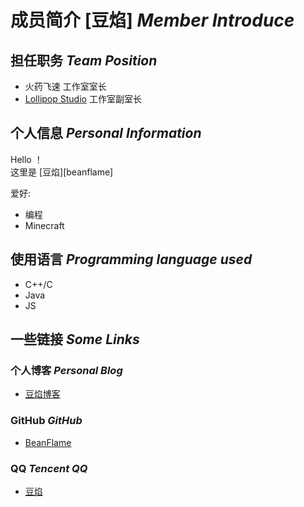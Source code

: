 # 成员简介 [豆焰] *Member Introduce* 

## 担任职务 *Team Position*

- 火药飞速 工作室室长
- [Lollipop Studio](/) 工作室副室长

## 个人信息 *Personal Information*

Hello ！   
这里是 [豆焰][beanflame]

爱好:
- 编程
- Minecraft




## 使用语言 *Programming language used*

- C++/C 
- Java 
- JS


## 一些链接  *Some Links*

### 个人博客  *Personal Blog*
- [豆焰博客](https://blog.beanflame.ml)

### GitHub  *GitHub*
- [BeanFlame](https://github.com/beanflame)

### QQ  *Tencent QQ*
- [豆焰](http://wpa.qq.com/msgrd?v=3&uin=2962672241&site=qq&menu=yes)